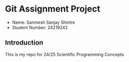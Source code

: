 # Git Assignment Project

* Name: Sanmesh Sanjay Shintre
* Student Number: 24219242

## Introduction


This is my repo for 24/25 Scientific Programming Concepts
